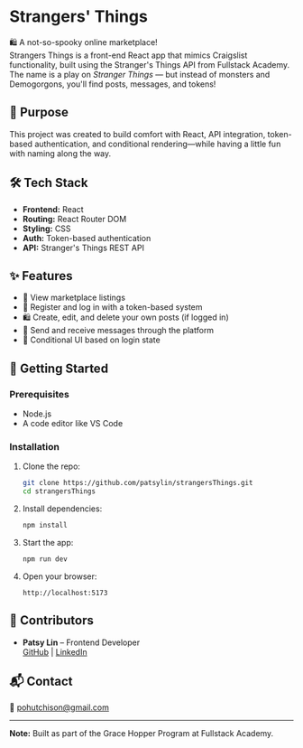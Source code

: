 # Strangers' Things

🛍️ A not-so-spooky online marketplace!  
Strangers Things is a front-end React app that mimics Craigslist functionality, built using the Stranger's Things API from Fullstack Academy. 
The name is a play on *Stranger Things* — but instead of monsters and Demogorgons, you'll find posts, messages, and tokens!

## 🌟 Purpose

This project was created to build comfort with React, API integration, token-based authentication, and conditional 
rendering—while having a little fun with naming along the way.

## 🛠️ Tech Stack

- **Frontend:** React
- **Routing:** React Router DOM
- **Styling:** CSS
- **Auth:** Token-based authentication
- **API:** Stranger's Things REST API

## ✨ Features

- 📝 View marketplace listings
- 🔐 Register and log in with a token-based system
- 🛍️ Create, edit, and delete your own posts (if logged in)
- 💬 Send and receive messages through the platform
- 🚦 Conditional UI based on login state

## 🚀 Getting Started

### Prerequisites

- Node.js
- A code editor like VS Code

### Installation

1. Clone the repo:
    ```bash
    git clone https://github.com/patsylin/strangersThings.git
    cd strangersThings
    ```

2. Install dependencies:
    ```bash
    npm install
    ```

3. Start the app:
    ```bash
    npm run dev
    ```

4. Open your browser:
    ```
    http://localhost:5173
    ```

## 🤝 Contributors

- **Patsy Lin** – Frontend Developer  
  [GitHub](https://github.com/patsylin) | [LinkedIn](https://linkedin.com/in/patsy-lin)

## 📬 Contact

📧 pohutchison@gmail.com

---

**Note:** Built as part of the Grace Hopper Program at Fullstack Academy.
